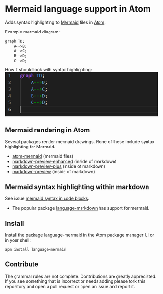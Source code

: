 # Mermaid language support in Atom
Adds syntax highlighting to [Mermaid](https://mermaid-js.github.io/mermaid/#/) files in [Atom](https://atom.io/).

Example mermaid diagram:
```
graph TD;
    A-->B;
    A-->C;
    B-->D;
    C-->D;
```
How it should look with syntax highlighting:
![example of syntax highlighting](/resources/example.PNG)

## Mermaid rendering in Atom
Several packages render mermaid drawings. None of these include syntax highlighting for Mermaid.
* [atom-mermaid](https://atom.io/packages/atom-mermaid) (mermaid files)
* [markdown-preview-enhanced](https://atom.io/packages/markdown-preview-enhanced) (inside of markdown)
* [markdown-preview-plus](https://atom.io/packages/markdown-preview-plus) (inside of markdown)
* [markdown-preview](https://atom.io/packages/markdown-preview) (inside of markdown)

## Mermaid syntax highlighting within markdown
See issue [mermaid syntax in code blocks](https://github.com/ytisf/language-mermaid/issues/2).
* The popular package [language-markdown](https://github.com/burodepeper/language-markdown) has support for mermaid.

## Install
Install the package language-mermaid in the Atom package manager UI or in your shell:
```
apm install language-mermaid
```

## Contribute
The grammar rules are not complete. Contributions are greatly appreciated. If you see something that is incorrect or needs adding please fork this repository and open a pull request or open an issue and report it.
